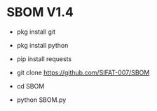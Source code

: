 # SBOM V1.4

- pkg install git



- pkg install python



- pip install requests



- git clone https://github.com/SIFAT-007/SBOM



- cd SBOM


- python SBOM.py
